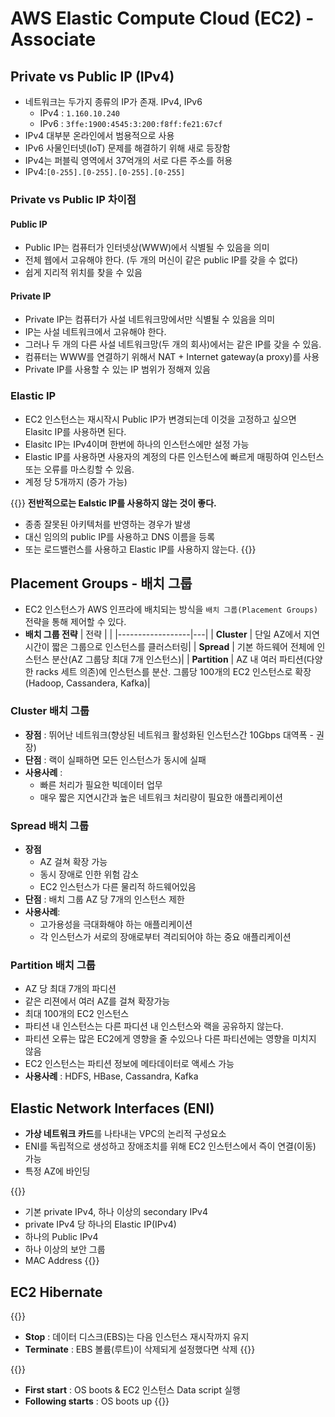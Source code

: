 # AWS Elastic Compute Cloud (EC2) - Associate


## Private vs Public IP (IPv4)
- 네트워크는 두가지 종류의 IP가 존재. IPv4, IPv6
  - IPv4 : `1.160.10.240`
  - IPv6 : `3ffe:1900:4545:3:200:f8ff:fe21:67cf`
- IPv4 대부분 온라인에서 범용적으로 사용
- IPv6 사물인터넷(IoT) 문제를 해결하기 위해 새로 등장함
- IPv4는 퍼블릭 영역에서 37억개의 서로 다른 주소를 허용
- IPv4:`[0-255].[0-255].[0-255].[0-255]`

### Private vs Public IP 차이점
#### Public IP
- Public IP는 컴퓨터가 인터넷상(WWW)에서 식별될 수 있음을 의미
- 전체 웹에서 고유해야 한다. (두 개의 머신이 같은 public IP를 갖을 수 없다)
- 쉽게 지리적 위치를 찾을 수 있음

#### Private IP
- Private IP는 컴퓨터가 사설 네트워크망에서만 식별될 수 있음을 의미
- IP는 사설 네트워크에서 고유해야 한다.
- 그러나 두 개의 다른 사설 네트워크망(두 개의 회사)에서는 같은 IP를 갖을 수 있음.
- 컴퓨터는 WWW를 연결하기 위해서 NAT + Internet gateway(a proxy)를 사용
- Private IP를 사용할 수 있는 IP 범위가 정해져 있음

### Elastic IP
- EC2 인스턴스는 재시작시 Public IP가 변경되는데 이것을 고정하고 싶으면 Elasitc IP를 사용하면 된다.
- Elasitc IP는 IPv4이며 한번에 하나의 인스턴스에만 설정 가능
- Elastic IP를 사용하면 사용자의 계정의 다른 인스턴스에 빠르게 매핑하여 인스턴스 또는 오류를 마스킹할 수 있음.
- 계정 당 5개까지 (증가 가능)

{{<admonition type=warning >}}
**전반적으로는 Ealstic IP를 사용하지 않는 것이 좋다.**
- 종종 잘못된 아키텍처를 반영하는 경우가 발생
- 대신 임의의 public IP를 사용하고 DNS 이름을 등록
- 또는 로드밸런스를 사용하고 Elastic IP를 사용하지 않는다.
{{</admonition>}}

## Placement Groups - 배치 그룹
- EC2 인스턴스가 AWS 인프라에 배치되는 방식을 `배치 그룹(Placement Groups)` 전략을 통해 제어할 수 있다.
- **배치 그룹 전략**
| 전략 |   |
|------------------|---|
| **Cluster** | 단일 AZ에서 지연시간이 짧은 그룹으로 인스턴스를 클러스터링|
| **Spread**  | 기본 하드웨어 전체에 인스턴스 분산(AZ 그룹당 최대 7개 인스턴스)|
| **Partition** | AZ 내 여러 파티션(다양한 racks 세트 의존)에 인스턴스를 분산. 그룹당 100개의 EC2 인스턴스로 확장(Hadoop, Cassandera, Kafka)|

### Cluster 배치 그룹
- **장점** : 뛰어난 네트워크(향상된 네트워크 활성화된 인스턴스간 10Gbps 대역폭 - 권장)
- **단점** : 랙이 실패하면 모든 인스턴스가 동시에 실패
- **사용사례** :
  - 빠른 처리가 필요한 빅데이터 업무
  - 매우 짧은 지연시간과 높은 네트워크 처리량이 필요한 애플리케이션

### Spread 배치 그룹
- **장점** 
  - AZ 걸쳐 확장 가능
  - 동시 장애로 인한 위험 감소
  - EC2 인스턴스가 다른 물리적 하드웨어있음
- **단점** : 배치 그룹 AZ 당 7개의 인스턴스 제한
- **사용사례**:
  - 고가용성을 극대화해야 하는 애플리케이션
  - 각 인스턴스가 서로의 장애로부터 격리되어야 하는 중요 애플리케이션

### Partition 배치 그룹
- AZ 당 최대 7개의 파디션
- 같은 리젼에서 여러 AZ를 걸쳐 확장가능
- 최대 100개의 EC2 인스턴스
- 파티션 내 인스턴스는 다른 파디션 내 인스턴스와 랙을 공유하지 않는다.
- 파티션 오류는 많은 EC2에게 영향을 줄 수있으나 다른 파티션에는 영향을 미치지 않음
- EC2 인스턴스는 파티션 정보에 메타데이터로 액세스 가능
- **사용사례** : HDFS, HBase, Cassandra, Kafka

## Elastic Network Interfaces (ENI)
- **가상 네트워크 카드**를 나타내는 VPC의 논리적 구성요소
- ENI를 독립적으로 생성하고 장애조치를 위해 EC2 인스턴스에서 즉이 연결(이동) 가능
- 특정 AZ에 바인딩 

{{<admonition type=success title="ENI 구성요소" >}}
- 기본 private IPv4, 하나 이상의 secondary IPv4
- private IPv4 당 하나의 Elastic IP(IPv4) 
- 하나의 Public IPv4
- 하나 이상의 보안 그룹
- MAC Address
{{</admonition>}}

## EC2 Hibernate
{{<admonition type=info title="인스턴스를 stop, terminate 했을 때" >}}
- **Stop** : 데이터 디스크(EBS)는 다음 인스턴스 재시작까지 유지
- **Terminate** : EBS 볼륨(루트)이 삭제되게 설정했다면 삭제
{{</admonition>}}

{{<admonition type=success title="인스턴스를 stop, terminate 했을 때" >}}
- **First start** : OS boots & EC2 인스턴스 Data script 실행
- **Following starts** : OS boots up
{{</admonition>}}
